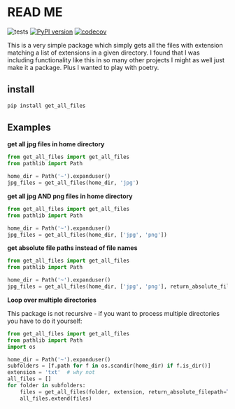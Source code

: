 # READ ME

![tests](https://github.com/bwheelz36/get_all_files/actions/workflows/run_tests.yml/badge.svg)
[![PyPI version](https://badge.fury.io/py/get_all_files.svg)](https://badge.fury.io/py/get_all_files)
[![codecov](https://codecov.io/gh/bwheelz36/get_all_files/branch/main/graph/badge.svg?token=CCVB5BAR8W)](https://codecov.io/gh/bwheelz36/get_all_files)


This is a very simple package which simply gets all the files with extension matching a list of extensions in a given
directory. I found that I was including functionality like this in so many other projects I might as well just make
it a package. Plus I wanted to play with poetry. 

## install 

```bash
pip install get_all_files
```

## Examples

**get all jpg files in home directory**
```python
from get_all_files import get_all_files
from pathlib import Path

home_dir = Path('~').expanduser()
jpg_files = get_all_files(home_dir, 'jpg')
```

**get all jpg AND png files in home directory**
```python
from get_all_files import get_all_files
from pathlib import Path

home_dir = Path('~').expanduser()
jpg_files = get_all_files(home_dir, ['jpg', 'png'])
```

**get absolute file paths instead of file names**
```python
from get_all_files import get_all_files
from pathlib import Path

home_dir = Path('~').expanduser()
jpg_files = get_all_files(home_dir, ['jpg', 'png'], return_absolute_filepath=True)
```

**Loop over multiple directories**

This package is not recursive - if you want to process multiple directories you have to do it yourself:

```python
from get_all_files import get_all_files
from pathlib import Path
import os

home_dir = Path('~').expanduser()
subfolders = [f.path for f in os.scandir(home_dir) if f.is_dir()]
extension = 'txt'  # why not
all_files = []
for folder in subfolders:
    files = get_all_files(folder, extension, return_absolute_filepath=True)
    all_files.extend(files)
```
